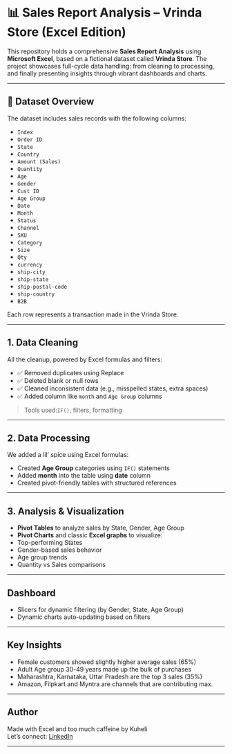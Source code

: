 # 📊 Sales Report Analysis – Vrinda Store (Excel Edition)
 
This repository holds a comprehensive **Sales Report Analysis** using **Microsoft Excel**, based on a fictional dataset called **Vrinda Store**. The project showcases full-cycle data handling: from cleaning to processing, and finally presenting insights through vibrant dashboards and charts.

---

## 📁 Dataset Overview

The dataset includes sales records with the following columns:

- `Index`  
- `Order ID`  
- `State`  
- `Country`  
- `Amount (Sales)`  
- `Quantity`  
- `Age`  
- `Gender`   	
- `Cust ID`			
- `Age Group`	
- `Date`	
- `Month`	
- `Status`	
- `Channel` 	
- `SKU`	
- `Category`	
- `Size`	
- `Qty`	
- `currency`		
- `ship-city`	
- `ship-state`	
- `ship-postal-code`	
- `ship-country`	
- `B2B` 

Each row represents a transaction made in the Vrinda Store.

---

## 1. Data Cleaning 

All the cleanup, powered by Excel formulas and filters:

- ✅ Removed duplicates using Replace
- ✅ Deleted blank or null rows
- ✅ Cleaned inconsistent data (e.g., misspelled states, extra spaces)
- ✅ Added column like `month` and `Age Group` columns

> Tools used:`IF()`, filters, formatting

---

## 2. Data Processing

We added a lil’ spice using Excel formulas:

-  Created **Age Group** categories using `IF()` statements  
-  Added **month** into the table using **date** column 
-  Created pivot-friendly tables with structured references  

---

## 3. Analysis & Visualization

-  **Pivot Tables** to analyze sales by State, Gender, Age Group
-  **Pivot Charts** and classic **Excel graphs** to visualize:
  - Top-performing States
  - Gender-based sales behavior
  - Age group trends
  - Quantity vs Sales comparisons

---

## Dashboard

- Slicers for dynamic filtering (by Gender, State, Age Group)
- Dynamic charts auto-updating based on filters

---

## Key Insights

- Female customers showed slightly higher average sales (65%)
- Adult Age group 30-49 years made up the bulk of purchases 
- Maharashtra, Karnataka, Uttar Pradesh are the top 3 sales (35%)
- Amazon, Filpkart and Myntra are channels that are contributing max.

---

## Author

Made with Excel and too much caffeine by Kuheli  
Let’s connect: [LinkedIn](https://www.linkedin.com/in/kuheli-sen123/)

---

